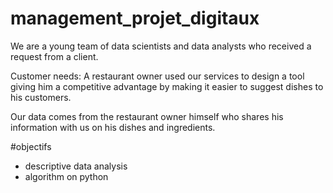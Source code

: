 # management_projet_digitaux

We are a young team of data scientists and data analysts who received a request from a client.

Customer needs: A restaurant owner used our services to design a tool giving him a competitive advantage by making it easier to suggest dishes to his customers.

Our data comes from the restaurant owner himself who shares his information with us on his dishes and ingredients.



#objectifs 

- descriptive data analysis 
- algorithm on python
